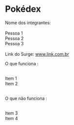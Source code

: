 # Pokédex

Nome dos integrantes: <br>
<br>
Pessoa 1 <br>
Pessoa 2 <br>
Pessoa 3 <br> <br>
Link do Surge: www.link.com.br

O que funciona : <br><br>

Item 1 <br>
Item 2 <br><br>

O que não funciona :<br><br>

Item 3<br>
Item 4
